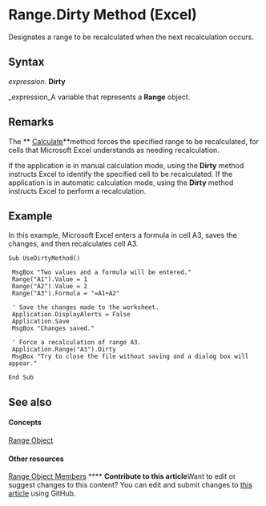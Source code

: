 
# Range.Dirty Method (Excel)

Designates a range to be recalculated when the next recalculation occurs.


## Syntax

 _expression_. **Dirty**

 _expression_A variable that represents a  **Range** object.


## Remarks

The  ** [Calculate](7c29afda-4980-6992-fc8d-b4caf2f74660.md)**method forces the specified range to be recalculated, for cells that Microsoft Excel understands as needing recalculation.

If the application is in manual calculation mode, using the  **Dirty** method instructs Excel to identify the specified cell to be recalculated. If the application is in automatic calculation mode, using the **Dirty** method instructs Excel to perform a recalculation.


## Example

In this example, Microsoft Excel enters a formula in cell A3, saves the changes, and then recalculates cell A3.


```
Sub UseDirtyMethod() 
 
 MsgBox "Two values and a formula will be entered." 
 Range("A1").Value = 1 
 Range("A2").Value = 2 
 Range("A3").Formula = "=A1+A2" 
 
 ' Save the changes made to the worksheet. 
 Application.DisplayAlerts = False 
 Application.Save 
 MsgBox "Changes saved." 
 
 ' Force a recalculation of range A3. 
 Application.Range("A3").Dirty 
 MsgBox "Try to close the file without saving and a dialog box will appear." 
 
End Sub
```


## See also


#### Concepts


 [Range Object](b8207778-0dcc-4570-1234-f130532cc8cd.md)
#### Other resources


 [Range Object Members](4336bf81-1e63-7e44-1792-baf366a027a7.md)
****   **Contribute to this article**Want to edit or suggest changes to this content? You can edit and submit changes to  [this article](https://github.com/jhershey00/VBA_Excel_Test/OpenXMLCon/articles/c3f177ef-19b9-07e7-a42f-978874528207.md) using GitHub.


